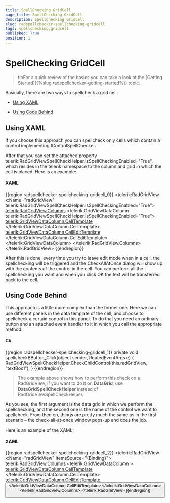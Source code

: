 ```yaml
---
title: SpellChecking GridCell
page_title: SpellChecking GridCell
description: SpellChecking GridCell
slug: radspellchecker-spellchecking-gridcell
tags: spellchecking,gridcell
published: True
position: 1
---
```


# SpellChecking GridCell





>tipFor a quick review of the basics you can take a look at the [Getting Started]({%slug radspellchecker-getting-started%}) topic.

Basically, there are two ways to spellcheck a grid cell:

* [Using XAML](#using-xaml)

* [Using Code Behind](#using-code-behind)

## Using XAML

If you choose this approach you can spellcheck only cells which contain a control implementing IControlSpellChecker.

After that you can set the attached property telerik:RadGridViewSpellCheckHelper.IsSpellCheckingEnabled="True", which resides in the telerik namespace to the column and grid in which the cell is placed. Here is an example:

#### __XAML__

{{region radspellchecker-spellchecking-gridcell_0}}
	<telerik:RadGridView x:Name="radGridView" telerik:RadGridViewSpellCheckHelper.IsSpellCheckingEnabled="True">
	   <telerik:RadGridView.Columns>
	      <telerik:GridViewDataColumn telerik:RadGridViewSpellCheckHelper.IsSpellCheckingEnabled="True">
	         <telerik:GridViewDataColumn.CellTemplate>
	            <DataTemplate>
	               <TextBlock Text="{Binding EmployeeDescription}" TextWrapping="Wrap" />
	            </DataTemplate>
	         </telerik:GridViewDataColumn.CellTemplate>
	         <telerik:GridViewDataColumn.CellEditTemplate>
	            <DataTemplate>
	               <TextBox Text="{Binding EmployeeDescription, Mode=TwoWay}" />
	            </DataTemplate>
	         </telerik:GridViewDataColumn.CellEditTemplate>
	      </telerik:GridViewDataColumn>
	   </telerik:RadGridView.Columns>
	</telerik:RadGridView>
	{{endregion}}



After this is done, every time you try to leave edit mode when in a cell, the spellchecking will be triggered and the CheckAllAtOnce dialog will show up with the contents of the control in the cell. You can perform all the spellchecking you want and when you click OK the text will be transferred back to the cell.




## Using Code Behind

This approach is a little more complex than the former one. Here we can use different panels in the data template of the cell, and choose to spellcheck a certain control in this panel. To do that you need an ordinary button and an attached event handler to it in which you call the appropriate method:

#### __C#__

{{region radspellchecker-spellchecking-gridcell_1}}
	private void spellcheckBButton_Click(object sender, RoutedEventArgs e)
	{
	    RadGridViewSpellCheckHelper.CheckChildControl(this.radGridView, "textBox1");
	}
	{{endregion}}



>The example above shows how to perform this check on a RadGridView, if you want to do it on __DataGrid__, use __DataGridSpellCheckHelper__ instead of RadGridViewSpellCheckHelper.

As you see, the first argument is the data grid in which we perform the spellchecking, and the second one is the name of the control we want to spellcheck. From then on, things are pretty much the same as in the first scenario – the check-all-at-once window pops-up and does the job.

Here is an example of the XAML:

#### __XAML__

{{region radspellchecker-spellchecking-gridcell_2}}
	<telerik:RadGridView x:Name="radGridView" ItemsSource="{Binding}">
	   <telerik:RadGridView.Columns>
	      <telerik:GridViewDataColumn >
	         <telerik:GridViewDataColumn.CellTemplate>
	            <DataTemplate>
	               <Grid>
	                  <TextBlock Text="{Binding EmployeeDescription}" TextWrapping="Wrap" />
	               </Grid>
	            </DataTemplate>
	         </telerik:GridViewDataColumn.CellTemplate>
	         <telerik:GridViewDataColumn.CellEditTemplate>
	            <DataTemplate>
	               <StackPanel>
	                  <TextBox x:Name="textBox1" Text="{Binding EmployeeDescription}" />
	                  <Button Content="Check Spelling" Name="spellcheckTBButton" Click="spellcheckTBButton_Click" Grid.Row="1"/>
	               </StackPanel>
	            </DataTemplate>
	         </telerik:GridViewDataColumn.CellEditTemplate>
	      </telerik:GridViewDataColumn>
	   </telerik:RadGridView.Columns>
	</telerik:RadGridView>
	{{endregion}}




